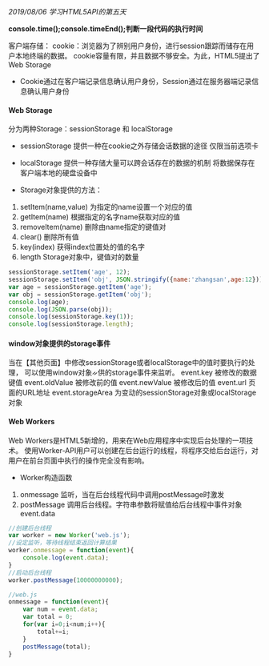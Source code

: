 *2019/08/06 学习HTML5API的第五天*


**console.time();console.timeEnd();判断一段代码的执行时间**


客户端存储：
cookie：浏览器为了辨别用户身份，进行session跟踪而储存在用户本地终端的数据。
cookie容量有限，并且数据不够安全。为此，HTML5提出了Web Storage

* Cookie通过在客户端记录信息确认用户身份，Session通过在服务器端记录信息确认用户身份

#### Web Storage
分为两种Storage：sessionStorage 和 localStorage
* sessionStorage 提供一种在cookie之外存储会话数据的途径 仅限当前选项卡
* localStorage 提供一种存储大量可以跨会话存在的数据的机制 将数据保存在客户端本地的硬盘设备中

* Storage对象提供的方法：
1. setItem(name,value) 为指定的name设置一个对应的值
2. getItem(name) 根据指定的名字name获取对应的值
3. removeItem(name) 删除由name指定的键值对
4. clear() 删除所有值
5. key(index) 获得index位置处的值的名字
6. length Storage对象中，键值对的数量
```javascript
sessionStorage.setItem('age', 12);
sessionStorage.setItem('obj', JSON.stringify({name:'zhangsan',age:12}));
var age = sessionStorage.getItem('age');
var obj = sessionStorage.getItem('obj');
console.log(age);
console.log(JSON.parse(obj));
console.log(sessionStorage.key(1));
console.log(sessionStorage.length);
```

#### window对象提供的storage事件 

当在【其他页面】中修改sessionStorage或者localStorage中的值时要执行的处理，
可以使用window对象ᨀ供的storage事件来监听。
event.key 被修改的数据键值
event.oldValue 被修改前的值
event.newValue 被修改后的值
event.url 页面的URL地址
event.storageArea 为变动的sessionStorage对象或localStorage对象


#### Web Workers
Web Workers是HTML5新增的，用来在Web应用程序中实现后台处理的一项技术。
使用Worker-API用户可以创建在后台运行的线程，将程序交给后台运行，对用户在前台页面中执行的操作完全没有影响。

* Worker构造函数
1. onmessage 监听，当在后台线程代码中调用postMessage时激发
2. postMessage 调用后台线程。字符串参数将赋值给后台线程中事件对象event.data

```javascript
//创建后台线程
var worker = new Worker('web.js');
//设定监听，等待线程结束返回计算结果
worker.onmessage = function(event){
	console.log(event.data);
}
//启动后台线程
worker.postMessage(10000000000);

//web.js
onmessage = function(event){
	var num = event.data;
	var total = 0;
	for(var i=0;i<num;i++){
		total+=i;
	}
	postMessage(total);
}
```



